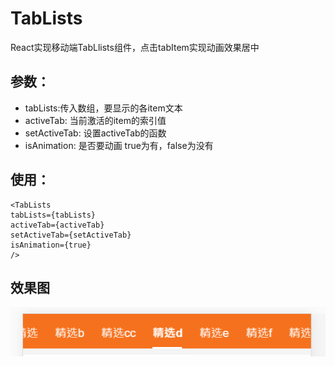 # TabLists
React实现移动端TabLlists组件，点击tabItem实现动画效果居中

## 参数：
* tabLists:传入数组，要显示的各item文本 
* activeTab: 当前激活的item的索引值 
* setActiveTab: 设置activeTab的函数
* isAnimation: 是否要动画 true为有，false为没有

## 使用：
``` react
<TabLists
tabLists={tabLists}
activeTab={activeTab}
setActiveTab={setActiveTab}
isAnimation={true}
/>
```

## 效果图
![](https://github.com/LajiYang/TabLists/blob/master/IMG_3464.PNG)
